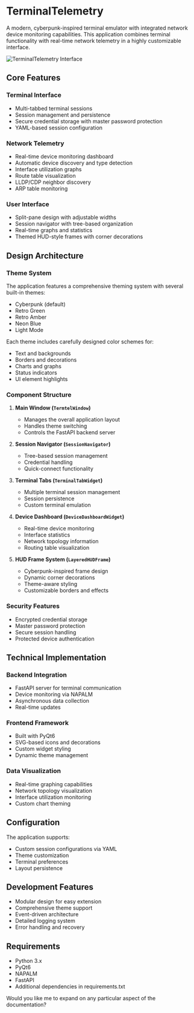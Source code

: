 # TerminalTelemetry

A modern, cyberpunk-inspired terminal emulator with integrated network device monitoring capabilities. This application combines terminal functionality with real-time network telemetry in a highly customizable interface.

![TerminalTelemetry Interface](https://raw.githubusercontent.com/scottpeterman/termtel/main/docs/slides/slides1.gif
)


## Core Features

### Terminal Interface
- Multi-tabbed terminal sessions
- Session management and persistence
- Secure credential storage with master password protection
- YAML-based session configuration

### Network Telemetry
- Real-time device monitoring dashboard
- Automatic device discovery and type detection
- Interface utilization graphs
- Route table visualization
- LLDP/CDP neighbor discovery
- ARP table monitoring

### User Interface
- Split-pane design with adjustable widths
- Session navigator with tree-based organization
- Real-time graphs and statistics
- Themed HUD-style frames with corner decorations

## Design Architecture

### Theme System
The application features a comprehensive theming system with several built-in themes:
- Cyberpunk (default)
- Retro Green
- Retro Amber
- Neon Blue
- Light Mode

Each theme includes carefully designed color schemes for:
- Text and backgrounds
- Borders and decorations
- Charts and graphs
- Status indicators
- UI element highlights

### Component Structure

1. **Main Window (`TermtelWindow`)**
   - Manages the overall application layout
   - Handles theme switching
   - Controls the FastAPI backend server

2. **Session Navigator (`SessionNavigator`)**
   - Tree-based session management
   - Credential handling
   - Quick-connect functionality

3. **Terminal Tabs (`TerminalTabWidget`)**
   - Multiple terminal session management
   - Session persistence
   - Custom terminal emulation

4. **Device Dashboard (`DeviceDashboardWidget`)**
   - Real-time device monitoring
   - Interface statistics
   - Network topology information
   - Routing table visualization

5. **HUD Frame System (`LayeredHUDFrame`)**
   - Cyberpunk-inspired frame design
   - Dynamic corner decorations
   - Theme-aware styling
   - Customizable borders and effects

### Security Features

- Encrypted credential storage
- Master password protection
- Secure session handling
- Protected device authentication

## Technical Implementation

### Backend Integration
- FastAPI server for terminal communication
- Device monitoring via NAPALM
- Asynchronous data collection
- Real-time updates

### Frontend Framework
- Built with PyQt6
- SVG-based icons and decorations
- Custom widget styling
- Dynamic theme management

### Data Visualization
- Real-time graphing capabilities
- Network topology visualization
- Interface utilization monitoring
- Custom chart theming

## Configuration

The application supports:
- Custom session configurations via YAML
- Theme customization
- Terminal preferences
- Layout persistence

## Development Features

- Modular design for easy extension
- Comprehensive theme support
- Event-driven architecture
- Detailed logging system
- Error handling and recovery

## Requirements
- Python 3.x
- PyQt6
- NAPALM
- FastAPI
- Additional dependencies in requirements.txt

Would you like me to expand on any particular aspect of the documentation?